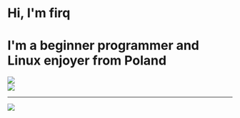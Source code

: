 # Hi, I'm firq


# I'm a beginner programmer and Linux enjoyer from Poland
![](https://github-readme-stats.vercel.app/api?username=0firq&theme=dark&hide_border=false&include_all_commits=false&count_private=false)<br/>
![](https://github-readme-stats.vercel.app/api/top-langs/?username=0firq&theme=dark&hide_border=false&include_all_commits=false&count_private=false&layout=compact)

---
[![](https://visitcount.itsvg.in/api?id=0firq&icon=0&color=0)](https://visitcount.itsvg.in)

